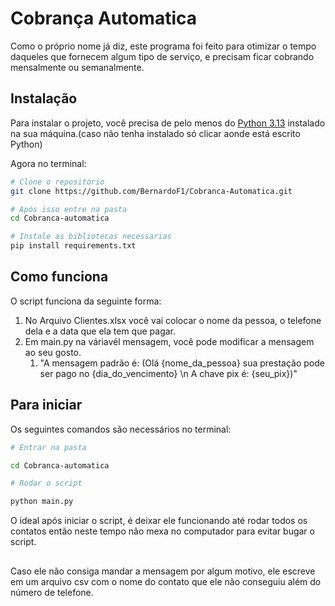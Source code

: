 # Cobrança Automatica

Como o próprio nome já diz, este programa foi feito para otimizar o tempo daqueles que fornecem algum tipo de serviço, e precisam ficar cobrando mensalmente ou semanalmente.

## Instalação

Para instalar o projeto, você precisa de pelo menos do [Python 3.13](https://www.python.org/downloads/) instalado na sua máquina.(caso não tenha instalado só clicar aonde está escrito Python)

Agora no terminal:
``` bash
# Clone o repositorio
git clone https://github.com/BernardoF1/Cobranca-Automatica.git

# Após isso entre na pasta
cd Cobranca-automatica

# Instale as bibliotecas necessarias
pip install requirements.txt
```
## Como funciona

O script funciona da seguinte forma:

1. No Arquivo Clientes.xlsx você vai colocar o nome da pessoa, o telefone dela e a data que ela tem que pagar.
2. Em main.py na váriavél mensagem, você pode modificar a mensagem ao seu gosto.
     1. "A mensagem padrão é: (Olá {nome_da_pessoa} sua prestação pode ser pago no {dia_do_vencimento} \n A chave pix é: {seu_pix})"

## Para iniciar

Os seguintes comandos são necessários no terminal:
``` bash
# Entrar na pasta

cd Cobranca-automatica

# Rodar o script

python main.py

```

O ideal após iniciar o script, é deixar ele funcionando até rodar todos os contatos então neste tempo não mexa no computador para evitar bugar o script.

## 

Caso ele não consiga mandar a mensagem por algum motivo, ele escreve em um arquivo csv com o nome do contato que ele não conseguiu além do número de telefone.
